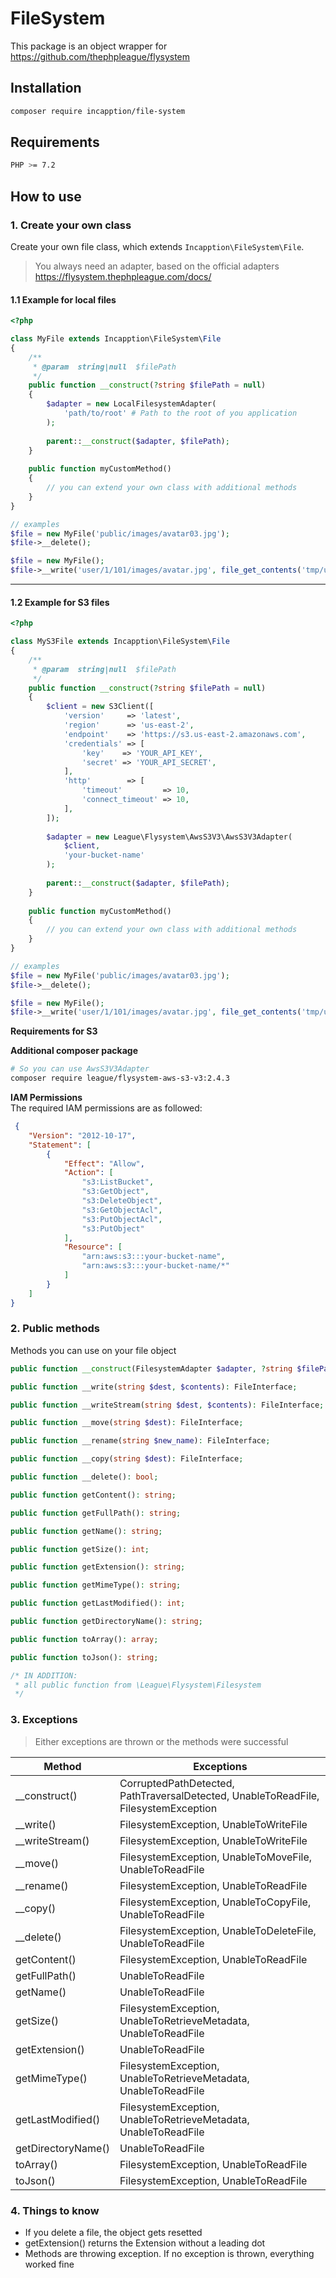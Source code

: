 # FileSystem

This package is an object wrapper for https://github.com/thephpleague/flysystem

## Installation
```bash 
composer require incapption/file-system
```

## Requirements
```bash 
PHP >= 7.2
```

## How to use
### 1. Create your own class
Create your own file class, which extends ```Incapption\FileSystem\File```.
>You always need an adapter, based on the official adapters https://flysystem.thephpleague.com/docs/
> 
#### 1.1 Example for local files
```php
<?php

class MyFile extends Incapption\FileSystem\File
{
    /**
     * @param  string|null  $filePath
     */
    public function __construct(?string $filePath = null)
    {
        $adapter = new LocalFilesystemAdapter(
            'path/to/root' # Path to the root of you application
        );
        
        parent::__construct($adapter, $filePath);
    }
    
    public function myCustomMethod()
    {
        // you can extend your own class with additional methods
    }
}

// examples
$file = new MyFile('public/images/avatar03.jpg');
$file->__delete();

$file = new MyFile();
$file->__write('user/1/101/images/avatar.jpg', file_get_contents('tmp/uploaded_avatar.jpg'));
```

---

#### 1.2 Example for S3 files
```php
<?php

class MyS3File extends Incapption\FileSystem\File
{
    /**
     * @param  string|null  $filePath
     */
    public function __construct(?string $filePath = null)
    {
        $client = new S3Client([
            'version'     => 'latest',
            'region'      => 'us-east-2',
            'endpoint'    => 'https://s3.us-east-2.amazonaws.com',
            'credentials' => [
                'key'    => 'YOUR_API_KEY',
                'secret' => 'YOUR_API_SECRET',
            ],
            'http'        => [
                'timeout'         => 10,
                'connect_timeout' => 10,
            ],
        ]);
    
        $adapter = new League\Flysystem\AwsS3V3\AwsS3V3Adapter(
            $client,
            'your-bucket-name'
        );
        
        parent::__construct($adapter, $filePath);
    }
    
    public function myCustomMethod()
    {
        // you can extend your own class with additional methods
    }
}

// examples
$file = new MyFile('public/images/avatar03.jpg');
$file->__delete();

$file = new MyFile();
$file->__write('user/1/101/images/avatar.jpg', file_get_contents('tmp/uploaded_avatar.jpg'));
```
**Requirements for S3**

**Additional composer package**
```bash
# So you can use AwsS3V3Adapter
composer require league/flysystem-aws-s3-v3:2.4.3
```

**IAM Permissions**\
The required IAM permissions are as followed:
```json
 {
    "Version": "2012-10-17",
    "Statement": [
        {
            "Effect": "Allow",
            "Action": [
                "s3:ListBucket",
                "s3:GetObject",
                "s3:DeleteObject",
                "s3:GetObjectAcl",
                "s3:PutObjectAcl",
                "s3:PutObject"
            ],
            "Resource": [
                "arn:aws:s3:::your-bucket-name",
                "arn:aws:s3:::your-bucket-name/*"
            ]
        }
    ]
}
```

### 2. Public methods
Methods you can use on your file object
```php
public function __construct(FilesystemAdapter $adapter, ?string $filePath = null);

public function __write(string $dest, $contents): FileInterface;

public function __writeStream(string $dest, $contents): FileInterface;

public function __move(string $dest): FileInterface;

public function __rename(string $new_name): FileInterface;

public function __copy(string $dest): FileInterface;

public function __delete(): bool;

public function getContent(): string;

public function getFullPath(): string;

public function getName(): string;

public function getSize(): int;

public function getExtension(): string;

public function getMimeType(): string;

public function getLastModified(): int;

public function getDirectoryName(): string;

public function toArray(): array;

public function toJson(): string;

/* IN ADDITION:
 * all public function from \League\Flysystem\Filesystem
 */
```

### 3. Exceptions
>Either exceptions are thrown or the methods were successful

| Method             | Exceptions                                                                          |
|--------------------|-------------------------------------------------------------------------------------|
| __construct()      | CorruptedPathDetected, PathTraversalDetected, UnableToReadFile, FilesystemException |
| __write()          | FilesystemException, UnableToWriteFile                                              |
| __writeStream()    | FilesystemException, UnableToWriteFile                                              |
| __move()           | FilesystemException, UnableToMoveFile, UnableToReadFile                             |
| __rename()         | FilesystemException, UnableToReadFile                                               |
| __copy()           | FilesystemException, UnableToCopyFile, UnableToReadFile                             |
| __delete()         | FilesystemException, UnableToDeleteFile, UnableToReadFile                           |
| getContent()       | FilesystemException, UnableToReadFile                                               |
| getFullPath()      | UnableToReadFile                                                                    |
| getName()          | UnableToReadFile                                                                    |
| getSize()          | FilesystemException, UnableToRetrieveMetadata, UnableToReadFile                     |
| getExtension()     | UnableToReadFile                                                                    |
| getMimeType()      | FilesystemException, UnableToRetrieveMetadata, UnableToReadFile                     |
| getLastModified()  | FilesystemException, UnableToRetrieveMetadata, UnableToReadFile                     |
| getDirectoryName() | UnableToReadFile                                                                    |
| toArray()          | FilesystemException, UnableToReadFile                                               |
| toJson()           | FilesystemException, UnableToReadFile                                               |

### 4. Things to know
- If you delete a file, the object gets resetted
- getExtension() returns the Extension without a leading dot
- Methods are throwing exception. If no exception is thrown, everything worked fine